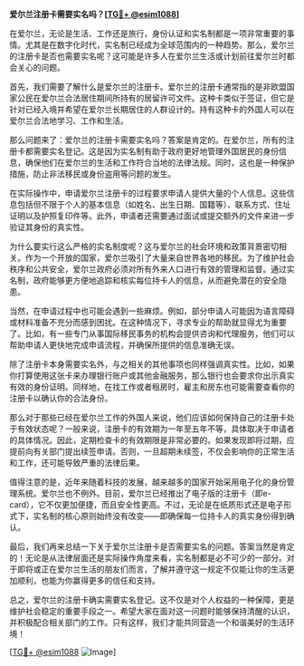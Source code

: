**爱尔兰注册卡需要实名吗？[[TG💪+ @esim1088](https://t.me/s/esim1088)]**

在爱尔兰，无论是生活、工作还是旅行，身份认证和实名制都是一项非常重要的事情。尤其是在数字化时代，实名制已经成为全球范围内的一种趋势。那么，爱尔兰的注册卡是否也需要实名呢？这可能是许多人在爱尔兰生活或计划前往爱尔兰时都会关心的问题。

首先，我们需要了解什么是爱尔兰的注册卡。爱尔兰的注册卡通常指的是非欧盟国家公民在爱尔兰合法居住期间所持有的居留许可文件。这种卡类似于签证，但它是针对已经入境并希望在爱尔兰长期居住的人群设计的。持有这种卡的外国人可以在爱尔兰合法地学习、工作和生活。

那么问题来了：爱尔兰的注册卡需要实名吗？答案是肯定的。在爱尔兰，所有的注册卡都需要实名登记。这是因为实名制有助于政府更好地管理外国居民的身份信息，确保他们在爱尔兰的生活和工作符合当地的法律法规。同时，这也是一种保护措施，防止非法移民或身份盗用等问题的发生。

在实际操作中，申请爱尔兰注册卡的过程要求申请人提供大量的个人信息。这些信息包括但不限于个人的基本信息（如姓名、出生日期、国籍等）、联系方式、住址证明以及护照复印件等。此外，申请者还需要通过面试或提交额外的文件来进一步验证其身份的真实性。

为什么要实行这么严格的实名制度呢？这与爱尔兰的社会环境和政策背景密切相关。作为一个开放的国家，爱尔兰吸引了大量来自世界各地的移民。为了维护社会秩序和公共安全，爱尔兰政府必须对所有外来人口进行有效的管理和监督。通过实名制，政府能够更方便地追踪和核实每位持卡人的信息，从而避免潜在的安全隐患。

当然，在申请过程中也可能会遇到一些麻烦。例如，部分申请人可能因为语言障碍或材料准备不充分而感到困扰。在这种情况下，寻求专业的帮助就显得尤为重要了。比如，有一些专门从事国际移民事务的机构会提供咨询和代理服务，他们可以帮助申请人更快地完成申请流程，并确保所提供的信息准确无误。

除了注册卡本身需要实名外，与之相关的其他事项也同样强调真实性。比如，如果你打算使用这张卡来办理银行账户或其他金融服务，那么银行也会要求你出示真实有效的身份证明。同样地，在找工作或者租房时，雇主和房东也可能需要查看你的注册卡以确认你的合法身份。

那么对于那些已经在爱尔兰工作的外国人来说，他们应该如何保持自己的注册卡处于有效状态呢？一般来说，注册卡的有效期为一年至五年不等，具体取决于申请者的具体情况。因此，定期检查卡的有效期限是非常必要的。如果发现即将过期，应提前向有关部门提出续签申请。否则，一旦超期未续签，不仅会影响你的正常生活和工作，还可能导致严重的法律后果。

值得注意的是，近年来随着科技的发展，越来越多的国家开始采用电子化的身份管理系统。爱尔兰也不例外。目前，爱尔兰已经推出了电子版的注册卡（即e-card），它不仅更加便捷，而且安全性更高。不过，无论是在纸质形式还是电子形式下，实名制的核心原则始终没有改变——即确保每一位持卡人的真实身份得到确认。

最后，我们再来总结一下关于爱尔兰注册卡是否需要实名的问题。答案当然是肯定的！无论是从法律层面还是实际操作角度来看，实名制都是必不可少的一部分。对于即将或正在爱尔兰生活的朋友们而言，了解并遵守这一规定不仅能让你的生活更加顺利，也能为你赢得更多的信任和支持。

总之，爱尔兰的注册卡确实需要实名登记。这不仅是对个人权益的一种保障，更是维护社会稳定的重要手段之一。希望大家在面对这一问题时能够保持清醒的认识，并积极配合相关部门的工作。只有这样，我们才能共同营造一个和谐美好的生活环境！

[[TG💪+ @esim1088](https://t.me/s/esim1088) ![Image](https://i.postimg.cc/4NQfJmqS/Snipaste-2025-05-13-00-14-12.png)]